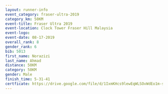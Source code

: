 ```yaml
---
layout: runner-info 
event_category: fraser-ultra-2019 
category_km: 50KM 
event-title: Fraser Ultra 2019 
event-location: Clock Tower Fraser Hill Malaysia 
event-logo: 
event-date: 08-17-2019 
overall_rank: 8
gender_rank: 6
bib: 5013
first_name: Norazizi
last_name: Ahmad
distance: 50KM
category: 50KM
gender: Male
finish_time: 5-31-41
certficate: https://drive.google.com/file/d/1IxmKHcs9lewEqWLSOvWdEo1m-sRBB4L3/view?usp=sharing
---
```

